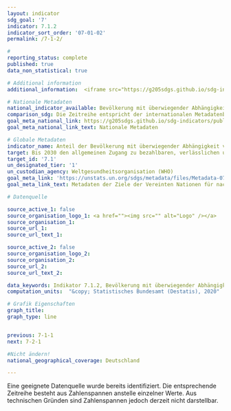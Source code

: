 ```yaml
---
layout: indicator
sdg_goal: '7'
indicator: 7.1.2
indicator_sort_order: '07-01-02'
permalink: /7-1-2/

#
reporting_status: complete
published: true
data_non_statistical: true

# Additional information
additional_information:  <iframe src="https://g205sdgs.github.io/sdg-indicators/public/AddInfos/de/7.1.2.pdf" width="100%"></iframe> 

# Nationale Metadaten
national_indicator_available: Bevölkerung mit überwiegender Abhängigkeit von sauberen Energieträgern und Technologien
comparison_sdg: Die Zeitreihe entspricht der internationalen Metadatenbeschreibung.
goal_meta_national_link: https://g205sdgs.github.io/sdg-indicators/public/MetaDe/7.1.2.pdf
goal_meta_national_link_text: Nationale Metadaten

# Globale Metadaten
indicator_name: Anteil der Bevölkerung mit überwiegender Abhängigkeit von sauberen Energieträgern und Technologien
target: Bis 2030 den allgemeinen Zugang zu bezahlbaren, verlässlichen und modernen Energiedienstleistungen sichern
target_id: '7.1'
un_designated_tier: '1'
un_custodian_agency: Weltgesundheitsorganisation (WHO)
goal_meta_link: 'https://unstats.un.org/sdgs/metadata/files/Metadata-07-01-02.pdf '
goal_meta_link_text: Metadaten der Ziele der Vereinten Nationen für nachhaltige Entwicklung

# Datenquelle

source_active_1: false
source_organisation_logo_1: <a href=""><img src="" alt="Logo" /></a>
source_organisation_1:
source_url_1:
source_url_text_1:

source_active_2: false
source_organisation_logo_2:
source_organisation_2:
source_url_2:
source_url_text_2:

data_keywords: Indikator 7.1.2, Bevölkerung mit überwiegender Abhängigkeit von sauberen Energieträgern und Technologien, Weltgesundheitsorganisation (WHO)
computation_units:  "&copy; Statistisches Bundesamt (Destatis), 2020"

# Grafik Eigenschaften
graph_title:
graph_type: line


previous: 7-1-1
next: 7-2-1

#Nicht ändern!
national_geographical_coverage: Deutschland

---
```

Eine geeignete Datenquelle wurde bereits identifiziert. Die entsprechende Zeitreihe besteht aus Zahlenspannen anstelle einzelner Werte. Aus technischen Gründen sind Zahlenspannen jedoch derzeit nicht darstellbar.
